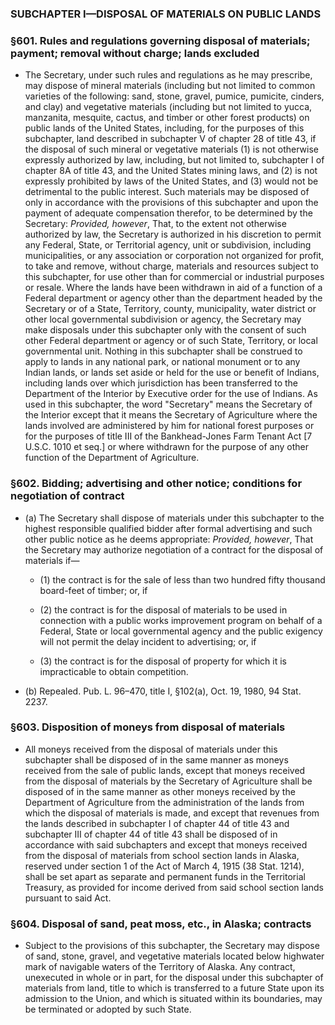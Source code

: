 ### SUBCHAPTER I—DISPOSAL OF MATERIALS ON PUBLIC LANDS

### §601. Rules and regulations governing disposal of materials; payment; removal without charge; lands excluded
* The Secretary, under such rules and regulations as he may prescribe, may dispose of mineral materials (including but not limited to common varieties of the following: sand, stone, gravel, pumice, pumicite, cinders, and clay) and vegetative materials (including but not limited to yucca, manzanita, mesquite, cactus, and timber or other forest products) on public lands of the United States, including, for the purposes of this subchapter, land described in subchapter V of chapter 28 of title 43, if the disposal of such mineral or vegetative materials (1) is not otherwise expressly authorized by law, including, but not limited to, subchapter I of chapter 8A of title 43, and the United States mining laws, and (2) is not expressly prohibited by laws of the United States, and (3) would not be detrimental to the public interest. Such materials may be disposed of only in accordance with the provisions of this subchapter and upon the payment of adequate compensation therefor, to be determined by the Secretary: _Provided, however_, That, to the extent not otherwise authorized by law, the Secretary is authorized in his discretion to permit any Federal, State, or Territorial agency, unit or subdivision, including municipalities, or any association or corporation not organized for profit, to take and remove, without charge, materials and resources subject to this subchapter, for use other than for commercial or industrial purposes or resale. Where the lands have been withdrawn in aid of a function of a Federal department or agency other than the department headed by the Secretary or of a State, Territory, county, municipality, water district or other local governmental subdivision or agency, the Secretary may make disposals under this subchapter only with the consent of such other Federal department or agency or of such State, Territory, or local governmental unit. Nothing in this subchapter shall be construed to apply to lands in any national park, or national monument or to any Indian lands, or lands set aside or held for the use or benefit of Indians, including lands over which jurisdiction has been transferred to the Department of the Interior by Executive order for the use of Indians. As used in this subchapter, the word "Secretary" means the Secretary of the Interior except that it means the Secretary of Agriculture where the lands involved are administered by him for national forest purposes or for the purposes of title III of the Bankhead-Jones Farm Tenant Act [7 U.S.C. 1010 et seq.] or where withdrawn for the purpose of any other function of the Department of Agriculture.

### §602. Bidding; advertising and other notice; conditions for negotiation of contract
* (a) The Secretary shall dispose of materials under this subchapter to the highest responsible qualified bidder after formal advertising and such other public notice as he deems appropriate: _Provided, however_, That the Secretary may authorize negotiation of a contract for the disposal of materials if—

  * (1) the contract is for the sale of less than two hundred fifty thousand board-feet of timber; or, if

  * (2) the contract is for the disposal of materials to be used in connection with a public works improvement program on behalf of a Federal, State or local governmental agency and the public exigency will not permit the delay incident to advertising; or, if

  * (3) the contract is for the disposal of property for which it is impracticable to obtain competition.


* (b) Repealed. Pub. L. 96–470, title I, §102(a), Oct. 19, 1980, 94 Stat. 2237.

### §603. Disposition of moneys from disposal of materials
* All moneys received from the disposal of materials under this subchapter shall be disposed of in the same manner as moneys received from the sale of public lands, except that moneys received from the disposal of materials by the Secretary of Agriculture shall be disposed of in the same manner as other moneys received by the Department of Agriculture from the administration of the lands from which the disposal of materials is made, and except that revenues from the lands described in subchapter I of chapter 44 of title 43 and subchapter III of chapter 44 of title 43 shall be disposed of in accordance with said subchapters and except that moneys received from the disposal of materials from school section lands in Alaska, reserved under section 1 of the Act of March 4, 1915 (38 Stat. 1214), shall be set apart as separate and permanent funds in the Territorial Treasury, as provided for income derived from said school section lands pursuant to said Act.

### §604. Disposal of sand, peat moss, etc., in Alaska; contracts
* Subject to the provisions of this subchapter, the Secretary may dispose of sand, stone, gravel, and vegetative materials located below highwater mark of navigable waters of the Territory of Alaska. Any contract, unexecuted in whole or in part, for the disposal under this subchapter of materials from land, title to which is transferred to a future State upon its admission to the Union, and which is situated within its boundaries, may be terminated or adopted by such State.